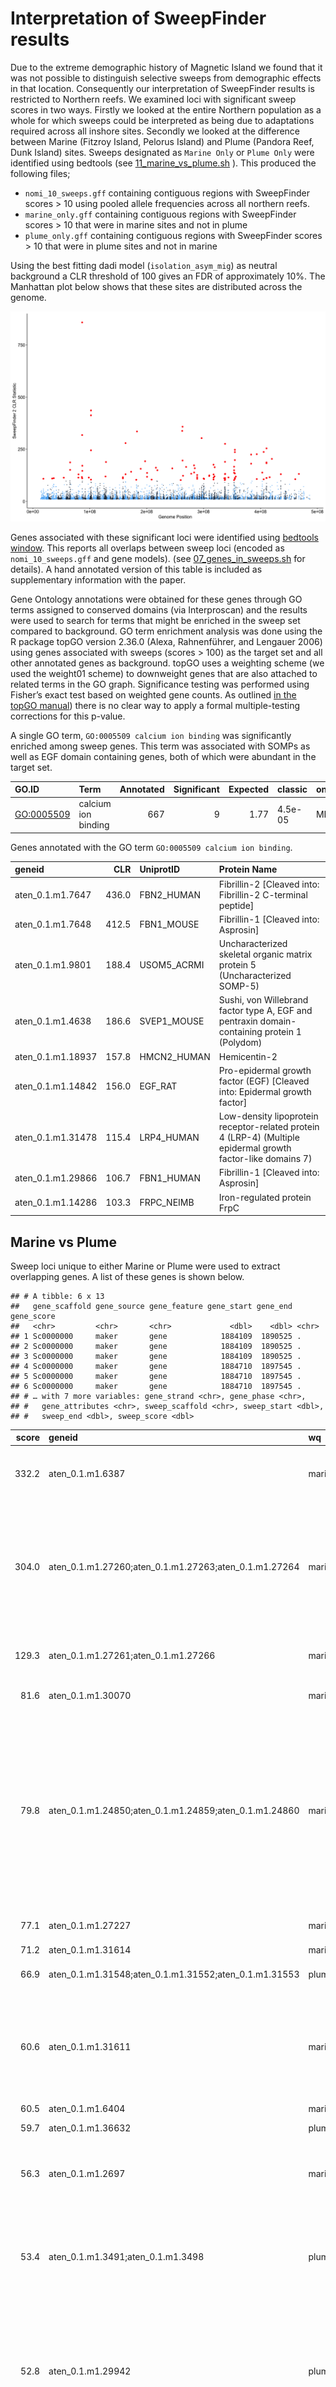 Interpretation of SweepFinder results
================

Due to the extreme demographic history of Magnetic Island we found that
it was not possible to distinguish selective sweeps from demographic
effects in that location. Consequently our interpretation of SweepFinder
results is restricted to Northern reefs. We examined loci with
significant sweep scores in two ways. Firstly we looked at the entire
Northern population as a whole for which sweeps could be interpreted as
being due to adaptations required across all inshore sites. Secondly we
looked at the difference between Marine (Fitzroy Island, Pelorus Island)
and Plume (Pandora Reef, Dunk Island) sites. Sweeps designated as
`Marine Only` or `Plume Only` were identified using bedtools (see
[11\_marine\_vs\_plume.sh](hpc/SF2/11_marine_vs_plume.sh) ). This
produced the following files;

  - `nomi_10_sweeps.gff` containing contiguous regions with SweepFinder
    scores \> 10 using pooled allele frequencies across all northern
    reefs.
  - `marine_only.gff` containing contiguous regions with SweepFinder
    scores \> 10 that were in marine sites and not in plume
  - `plume_only.gff` containing contiguous regions with SweepFinder
    scores \> 10 that were in plume sites and not in marine

Using the best fitting dadi model (`isolation_asym_mig`) as neutral
background a CLR threshold of 100 gives an FDR of approximately 10%. The
Manhattan plot below shows that these sites are distributed across the
genome.

![](06_sf2_files/figure-gfm/unnamed-chunk-2-1.png)<!-- -->

Genes associated with these significant loci were identified using
[bedtools
window](https://bedtools.readthedocs.io/en/latest/content/tools/window.html).
This reports all overlaps between sweep loci (encoded as
`nomi_10_sweeps.gff` and gene models). (see
[07\_genes\_in\_sweeps.sh](hpc/SF2/07_genes_in_sweeps.sh) for details).
A hand annotated version of this table is included as supplementary
information with the paper.

Gene Ontology annotations were obtained for these genes through GO terms
assigned to conserved domains (via Interproscan) and the results were
used to search for terms that might be enriched in the sweep set
compared to background. GO term enrichment analysis was done using the R
package topGO version 2.36.0 (Alexa, Rahnenführer, and Lengauer 2006)
using genes associated with sweeps (scores \> 100) as the target set and
all other annotated genes as background. topGO uses a weighting scheme
(we used the weight01 scheme) to downweight genes that are also attached
to related terms in the GO graph. Significance testing was performed
using Fisher’s exact test based on weighted gene counts. As outlined [in
the topGO
manual](https://bioconductor.org/packages/release/bioc/vignettes/topGO/inst/doc/topGO.pdf))
there is no clear way to apply a formal multiple-testing corrections for
this p-value.

A single GO term, `GO:0005509 calcium ion binding` was significantly
enriched among sweep genes. This term was associated with SOMPs as well
as EGF domain containing genes, both of which were abundant in the
target
set.

| GO.ID        | Term                | Annotated | Significant | Expected | classic | ontology |
| :----------- | :------------------ | --------: | ----------: | -------: | :------ | :------- |
| <GO:0005509> | calcium ion binding |       667 |           9 |     1.77 | 4.5e-05 | MF       |

Genes annotated with the GO term `GO:0005509 calcium ion
binding`.

| geneid             |   CLR | UniprotID    | Protein Name                                                                                                 |
| :----------------- | ----: | :----------- | :----------------------------------------------------------------------------------------------------------- |
| aten\_0.1.m1.7647  | 436.0 | FBN2\_HUMAN  | Fibrillin-2 \[Cleaved into: Fibrillin-2 C-terminal peptide\]                                                 |
| aten\_0.1.m1.7648  | 412.5 | FBN1\_MOUSE  | Fibrillin-1 \[Cleaved into: Asprosin\]                                                                       |
| aten\_0.1.m1.9801  | 188.4 | USOM5\_ACRMI | Uncharacterized skeletal organic matrix protein 5 (Uncharacterized SOMP-5)                                   |
| aten\_0.1.m1.4638  | 186.6 | SVEP1\_MOUSE | Sushi, von Willebrand factor type A, EGF and pentraxin domain-containing protein 1 (Polydom)                 |
| aten\_0.1.m1.18937 | 157.8 | HMCN2\_HUMAN | Hemicentin-2                                                                                                 |
| aten\_0.1.m1.14842 | 156.0 | EGF\_RAT     | Pro-epidermal growth factor (EGF) \[Cleaved into: Epidermal growth factor\]                                  |
| aten\_0.1.m1.31478 | 115.4 | LRP4\_HUMAN  | Low-density lipoprotein receptor-related protein 4 (LRP-4) (Multiple epidermal growth factor-like domains 7) |
| aten\_0.1.m1.29866 | 106.7 | FBN1\_HUMAN  | Fibrillin-1 \[Cleaved into: Asprosin\]                                                                       |
| aten\_0.1.m1.14286 | 103.3 | FRPC\_NEIMB  | Iron-regulated protein FrpC                                                                                  |

## Marine vs Plume

Sweep loci unique to either Marine or Plume were used to extract
overlapping genes. A list of these genes is shown below.

    ## # A tibble: 6 x 13
    ##   gene_scaffold gene_source gene_feature gene_start gene_end gene_score
    ##   <chr>         <chr>       <chr>             <dbl>    <dbl> <chr>     
    ## 1 Sc0000000     maker       gene            1884109  1890525 .         
    ## 2 Sc0000000     maker       gene            1884109  1890525 .         
    ## 3 Sc0000000     maker       gene            1884109  1890525 .         
    ## 4 Sc0000000     maker       gene            1884710  1897545 .         
    ## 5 Sc0000000     maker       gene            1884710  1897545 .         
    ## 6 Sc0000000     maker       gene            1884710  1897545 .         
    ## # … with 7 more variables: gene_strand <chr>, gene_phase <chr>,
    ## #   gene_attributes <chr>, sweep_scaffold <chr>, sweep_start <dbl>,
    ## #   sweep_end <dbl>, sweep_score <dbl>

| score | geneid                                                   | wq     | UniprotID                              | protein\_name                                                                                                                                                                                                                                                                                                        |   CLR |
| ----: | :------------------------------------------------------- | :----- | :------------------------------------- | :------------------------------------------------------------------------------------------------------------------------------------------------------------------------------------------------------------------------------------------------------------------------------------------------------------------- | ----: |
| 332.2 | aten\_0.1.m1.6387                                        | marine | CNG3\_CHICK                            | Cyclic nucleotide-gated channel rod photoreceptor subunit alpha (CNG channel 3) (CNG-3) (CNG3)                                                                                                                                                                                                                       | 332.2 |
| 304.0 | aten\_0.1.m1.27260;aten\_0.1.m1.27263;aten\_0.1.m1.27264 | marine | GRCR2\_DROME;PLI2A\_ARATH;PTPC1\_DANRE | Glutaredoxin domain-containing cysteine-rich protein CG12206;LIM domain-containing protein PLIM2a (Pollen-expressed LIM protein 2) (AtPLIM2);Protein tyrosine phosphatase domain-containing protein 1 (EC 3.1.3.-)                                                                                                   | 304.0 |
| 129.3 | aten\_0.1.m1.27261;aten\_0.1.m1.27266                    | marine | NUD24\_ARATH                           | Nudix hydrolase 24, chloroplastic (AtNUDT24) (EC 3.6.1.-)                                                                                                                                                                                                                                                            | 129.3 |
|  81.6 | aten\_0.1.m1.30070                                       | marine | GPN2\_MOUSE                            | GPN-loop GTPase 2 (ATP-binding domain 1 family member B)                                                                                                                                                                                                                                                             |  81.6 |
|  79.8 | aten\_0.1.m1.24850;aten\_0.1.m1.24859;aten\_0.1.m1.24860 | marine | PIPNB\_RAT;DAF36\_CAEEL;SPCS2\_DANRE   | Phosphatidylinositol transfer protein beta isoform (PI-TP-beta) (PtdIns transfer protein beta) (PtdInsTP beta);Cholesterol 7-desaturase (EC 1.14.19.21) (Cholesterol desaturase daf-36);Probable signal peptidase complex subunit 2 (EC 3.4.-.-) (Microsomal signal peptidase 25 kDa subunit) (SPase 25 kDa subunit) |  79.8 |
|  77.1 | aten\_0.1.m1.27227                                       | marine | TENX\_HUMAN                            | Tenascin-X (TN-X) (Hexabrachion-like protein)                                                                                                                                                                                                                                                                        |  77.1 |
|  71.2 | aten\_0.1.m1.31614                                       | marine |                                        |                                                                                                                                                                                                                                                                                                                      |  71.2 |
|  66.9 | aten\_0.1.m1.31548;aten\_0.1.m1.31552;aten\_0.1.m1.31553 | plume  | LTXA\_AGGAC;THAP2\_MOUSE               | Leukotoxin (Lkt);THAP domain-containing protein 2                                                                                                                                                                                                                                                                    |  66.9 |
|  60.6 | aten\_0.1.m1.31611                                       | marine | PARK7\_CHICK                           | Protein/nucleic acid deglycase DJ-1 (EC 3.1.2.-) (EC 3.5.1.-) (EC 3.5.1.124) (Maillard deglycase) (Parkinson disease protein 7 homolog) (Parkinsonism-associated deglycase) (Protein DJ-1) (DJ-1)                                                                                                                    |  60.6 |
|  60.5 | aten\_0.1.m1.6404                                        | marine |                                        |                                                                                                                                                                                                                                                                                                                      |  60.5 |
|  59.7 | aten\_0.1.m1.36632                                       | plume  | MLP\_ACRMI                             | Mucin-like protein (Fragment)                                                                                                                                                                                                                                                                                        |  59.7 |
|  56.3 | aten\_0.1.m1.2697                                        | marine | MUC24\_RAT                             | Sialomucin core protein 24 (MUC-24) (Endolyn) (Multi-glycosylated core protein 24) (MGC-24) (MGC-24v)                                                                                                                                                                                                                |  56.3 |
|  53.4 | aten\_0.1.m1.3491;aten\_0.1.m1.3498                      | plume  | EDC4\_XENLA;LYS1\_SCHPO                | Enhancer of mRNA-decapping protein 4;Saccharopine dehydrogenase \[NAD(+), L-lysine-forming\] (SDH) (EC 1.5.1.7) (Lysine–2-oxoglutarate reductase)                                                                                                                                                                    |  53.4 |
|  52.8 | aten\_0.1.m1.29942                                       | plume  | NLRC3\_HUMAN                           | NLR family CARD domain-containing protein 3 (CARD15-like protein) (Caterpiller protein 16.2) (CLR16.2) (NACHT, LRR and CARD domains-containing protein 3) (Nucleotide-binding oligomerization domain protein 3)                                                                                                      |  52.8 |
|  52.1 | aten\_0.1.m1.5129                                        | plume  | HEX\_VIBVL                             | Beta-hexosaminidase (EC 3.2.1.52) (Beta-N-acetylhexosaminidase) (Chitobiase) (N-acetyl-beta-glucosaminidase)                                                                                                                                                                                                         |  52.1 |

<div id="refs" class="references">

<div id="ref-Alexa2006-wf">

Alexa, Adrian, Jörg Rahnenführer, and Thomas Lengauer. 2006. “Improved
Scoring of Functional Groups from Gene Expression Data by Decorrelating
GO Graph Structure.” *Bioinformatics* 22 (13): 1600–1607.

</div>

</div>
